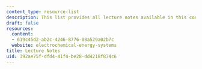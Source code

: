 ```yaml
---
content_type: resource-list
description: This list provides all lecture notes available in this course.
draft: false
resources:
  content:
  - 619c45d2-ab2c-4246-8776-08a529a02b7c
  website: electrochemical-energy-systems
title: Lecture Notes
uid: 392ae75f-dfd4-41f4-be28-dd4218f874c6
---
```

